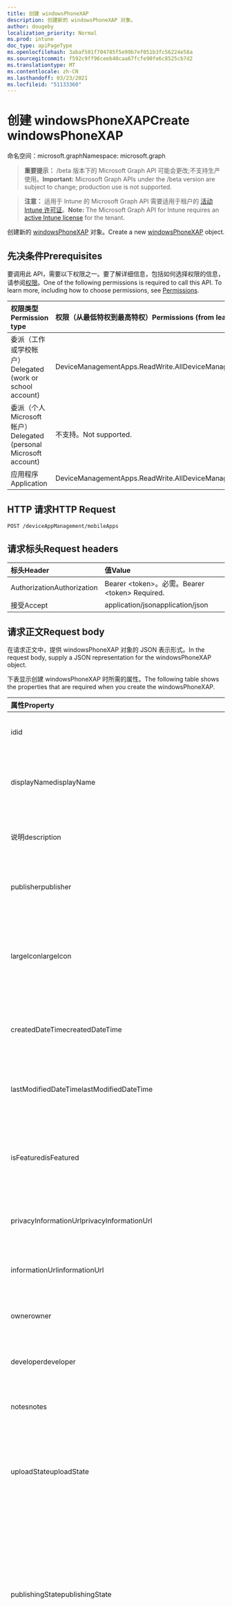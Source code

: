 ```yaml
---
title: 创建 windowsPhoneXAP
description: 创建新的 windowsPhoneXAP 对象。
author: dougeby
localization_priority: Normal
ms.prod: intune
doc_type: apiPageType
ms.openlocfilehash: 3abaf501f704785f5e99b7ef051b3fc56224e58a
ms.sourcegitcommit: f592c9ff96ceeb40caa67fcfe90fe6c8525cb7d2
ms.translationtype: MT
ms.contentlocale: zh-CN
ms.lasthandoff: 03/23/2021
ms.locfileid: "51133360"
---
```

# <a name="create-windowsphonexap"></a><span data-ttu-id="459a7-103">创建 windowsPhoneXAP</span><span class="sxs-lookup"><span data-stu-id="459a7-103">Create windowsPhoneXAP</span></span>

<span data-ttu-id="459a7-104">命名空间：microsoft.graph</span><span class="sxs-lookup"><span data-stu-id="459a7-104">Namespace: microsoft.graph</span></span>

> <span data-ttu-id="459a7-105">**重要提示：** /beta 版本下的 Microsoft Graph API 可能会更改;不支持生产使用。</span><span class="sxs-lookup"><span data-stu-id="459a7-105">**Important:** Microsoft Graph APIs under the /beta version are subject to change; production use is not supported.</span></span>

> <span data-ttu-id="459a7-106">**注意：** 适用于 Intune 的 Microsoft Graph API 需要适用于租户的 [活动 Intune 许可证](https://go.microsoft.com/fwlink/?linkid=839381)。</span><span class="sxs-lookup"><span data-stu-id="459a7-106">**Note:** The Microsoft Graph API for Intune requires an [active Intune license](https://go.microsoft.com/fwlink/?linkid=839381) for the tenant.</span></span>

<span data-ttu-id="459a7-107">创建新的 [windowsPhoneXAP](../resources/intune-apps-windowsphonexap.md) 对象。</span><span class="sxs-lookup"><span data-stu-id="459a7-107">Create a new [windowsPhoneXAP](../resources/intune-apps-windowsphonexap.md) object.</span></span>

## <a name="prerequisites"></a><span data-ttu-id="459a7-108">先决条件</span><span class="sxs-lookup"><span data-stu-id="459a7-108">Prerequisites</span></span>
<span data-ttu-id="459a7-p101">要调用此 API，需要以下权限之一。要了解详细信息，包括如何选择权限的信息，请参阅[权限](/graph/permissions-reference)。</span><span class="sxs-lookup"><span data-stu-id="459a7-p101">One of the following permissions is required to call this API. To learn more, including how to choose permissions, see [Permissions](/graph/permissions-reference).</span></span>

|<span data-ttu-id="459a7-111">权限类型</span><span class="sxs-lookup"><span data-stu-id="459a7-111">Permission type</span></span>|<span data-ttu-id="459a7-112">权限（从最低特权到最高特权）</span><span class="sxs-lookup"><span data-stu-id="459a7-112">Permissions (from least to most privileged)</span></span>|
|:---|:---|
|<span data-ttu-id="459a7-113">委派（工作或学校帐户）</span><span class="sxs-lookup"><span data-stu-id="459a7-113">Delegated (work or school account)</span></span>|<span data-ttu-id="459a7-114">DeviceManagementApps.ReadWrite.All</span><span class="sxs-lookup"><span data-stu-id="459a7-114">DeviceManagementApps.ReadWrite.All</span></span>|
|<span data-ttu-id="459a7-115">委派（个人 Microsoft 帐户）</span><span class="sxs-lookup"><span data-stu-id="459a7-115">Delegated (personal Microsoft account)</span></span>|<span data-ttu-id="459a7-116">不支持。</span><span class="sxs-lookup"><span data-stu-id="459a7-116">Not supported.</span></span>|
|<span data-ttu-id="459a7-117">应用程序</span><span class="sxs-lookup"><span data-stu-id="459a7-117">Application</span></span>|<span data-ttu-id="459a7-118">DeviceManagementApps.ReadWrite.All</span><span class="sxs-lookup"><span data-stu-id="459a7-118">DeviceManagementApps.ReadWrite.All</span></span>|

## <a name="http-request"></a><span data-ttu-id="459a7-119">HTTP 请求</span><span class="sxs-lookup"><span data-stu-id="459a7-119">HTTP Request</span></span>
<!-- {
  "blockType": "ignored"
}
-->
``` http
POST /deviceAppManagement/mobileApps
```

## <a name="request-headers"></a><span data-ttu-id="459a7-120">请求标头</span><span class="sxs-lookup"><span data-stu-id="459a7-120">Request headers</span></span>
|<span data-ttu-id="459a7-121">标头</span><span class="sxs-lookup"><span data-stu-id="459a7-121">Header</span></span>|<span data-ttu-id="459a7-122">值</span><span class="sxs-lookup"><span data-stu-id="459a7-122">Value</span></span>|
|:---|:---|
|<span data-ttu-id="459a7-123">Authorization</span><span class="sxs-lookup"><span data-stu-id="459a7-123">Authorization</span></span>|<span data-ttu-id="459a7-124">Bearer &lt;token&gt;。必需。</span><span class="sxs-lookup"><span data-stu-id="459a7-124">Bearer &lt;token&gt; Required.</span></span>|
|<span data-ttu-id="459a7-125">接受</span><span class="sxs-lookup"><span data-stu-id="459a7-125">Accept</span></span>|<span data-ttu-id="459a7-126">application/json</span><span class="sxs-lookup"><span data-stu-id="459a7-126">application/json</span></span>|

## <a name="request-body"></a><span data-ttu-id="459a7-127">请求正文</span><span class="sxs-lookup"><span data-stu-id="459a7-127">Request body</span></span>
<span data-ttu-id="459a7-128">在请求正文中，提供 windowsPhoneXAP 对象的 JSON 表示形式。</span><span class="sxs-lookup"><span data-stu-id="459a7-128">In the request body, supply a JSON representation for the windowsPhoneXAP object.</span></span>

<span data-ttu-id="459a7-129">下表显示创建 windowsPhoneXAP 时所需的属性。</span><span class="sxs-lookup"><span data-stu-id="459a7-129">The following table shows the properties that are required when you create the windowsPhoneXAP.</span></span>

|<span data-ttu-id="459a7-130">属性</span><span class="sxs-lookup"><span data-stu-id="459a7-130">Property</span></span>|<span data-ttu-id="459a7-131">类型</span><span class="sxs-lookup"><span data-stu-id="459a7-131">Type</span></span>|<span data-ttu-id="459a7-132">说明</span><span class="sxs-lookup"><span data-stu-id="459a7-132">Description</span></span>|
|:---|:---|:---|
|<span data-ttu-id="459a7-133">id</span><span class="sxs-lookup"><span data-stu-id="459a7-133">id</span></span>|<span data-ttu-id="459a7-134">String</span><span class="sxs-lookup"><span data-stu-id="459a7-134">String</span></span>|<span data-ttu-id="459a7-135">实体的键。</span><span class="sxs-lookup"><span data-stu-id="459a7-135">Key of the entity.</span></span> <span data-ttu-id="459a7-136">继承自 [mobileApp](../resources/intune-shared-mobileapp.md)</span><span class="sxs-lookup"><span data-stu-id="459a7-136">Inherited from [mobileApp](../resources/intune-shared-mobileapp.md)</span></span>|
|<span data-ttu-id="459a7-137">displayName</span><span class="sxs-lookup"><span data-stu-id="459a7-137">displayName</span></span>|<span data-ttu-id="459a7-138">String</span><span class="sxs-lookup"><span data-stu-id="459a7-138">String</span></span>|<span data-ttu-id="459a7-139">管理员提供或导入的应用标题。</span><span class="sxs-lookup"><span data-stu-id="459a7-139">The admin provided or imported title of the app.</span></span> <span data-ttu-id="459a7-140">继承自 [mobileApp](../resources/intune-shared-mobileapp.md)</span><span class="sxs-lookup"><span data-stu-id="459a7-140">Inherited from [mobileApp](../resources/intune-shared-mobileapp.md)</span></span>|
|<span data-ttu-id="459a7-141">说明</span><span class="sxs-lookup"><span data-stu-id="459a7-141">description</span></span>|<span data-ttu-id="459a7-142">String</span><span class="sxs-lookup"><span data-stu-id="459a7-142">String</span></span>|<span data-ttu-id="459a7-143">应用的说明。</span><span class="sxs-lookup"><span data-stu-id="459a7-143">The description of the app.</span></span> <span data-ttu-id="459a7-144">继承自 [mobileApp](../resources/intune-shared-mobileapp.md)</span><span class="sxs-lookup"><span data-stu-id="459a7-144">Inherited from [mobileApp](../resources/intune-shared-mobileapp.md)</span></span>|
|<span data-ttu-id="459a7-145">publisher</span><span class="sxs-lookup"><span data-stu-id="459a7-145">publisher</span></span>|<span data-ttu-id="459a7-146">String</span><span class="sxs-lookup"><span data-stu-id="459a7-146">String</span></span>|<span data-ttu-id="459a7-147">应用的发布者。</span><span class="sxs-lookup"><span data-stu-id="459a7-147">The publisher of the app.</span></span> <span data-ttu-id="459a7-148">继承自 [mobileApp](../resources/intune-shared-mobileapp.md)</span><span class="sxs-lookup"><span data-stu-id="459a7-148">Inherited from [mobileApp](../resources/intune-shared-mobileapp.md)</span></span>|
|<span data-ttu-id="459a7-149">largeIcon</span><span class="sxs-lookup"><span data-stu-id="459a7-149">largeIcon</span></span>|[<span data-ttu-id="459a7-150">mimeContent</span><span class="sxs-lookup"><span data-stu-id="459a7-150">mimeContent</span></span>](../resources/intune-shared-mimecontent.md)|<span data-ttu-id="459a7-151">要显示在应用详细信息中并用于图标上传的大图标。</span><span class="sxs-lookup"><span data-stu-id="459a7-151">The large icon, to be displayed in the app details and used for upload of the icon.</span></span> <span data-ttu-id="459a7-152">继承自 [mobileApp](../resources/intune-shared-mobileapp.md)</span><span class="sxs-lookup"><span data-stu-id="459a7-152">Inherited from [mobileApp](../resources/intune-shared-mobileapp.md)</span></span>|
|<span data-ttu-id="459a7-153">createdDateTime</span><span class="sxs-lookup"><span data-stu-id="459a7-153">createdDateTime</span></span>|<span data-ttu-id="459a7-154">DateTimeOffset</span><span class="sxs-lookup"><span data-stu-id="459a7-154">DateTimeOffset</span></span>|<span data-ttu-id="459a7-155">创建应用的日期和时间。</span><span class="sxs-lookup"><span data-stu-id="459a7-155">The date and time the app was created.</span></span> <span data-ttu-id="459a7-156">继承自 [mobileApp](../resources/intune-shared-mobileapp.md)</span><span class="sxs-lookup"><span data-stu-id="459a7-156">Inherited from [mobileApp](../resources/intune-shared-mobileapp.md)</span></span>|
|<span data-ttu-id="459a7-157">lastModifiedDateTime</span><span class="sxs-lookup"><span data-stu-id="459a7-157">lastModifiedDateTime</span></span>|<span data-ttu-id="459a7-158">DateTimeOffset</span><span class="sxs-lookup"><span data-stu-id="459a7-158">DateTimeOffset</span></span>|<span data-ttu-id="459a7-159">上次修改应用的日期和时间。</span><span class="sxs-lookup"><span data-stu-id="459a7-159">The date and time the app was last modified.</span></span> <span data-ttu-id="459a7-160">继承自 [mobileApp](../resources/intune-shared-mobileapp.md)</span><span class="sxs-lookup"><span data-stu-id="459a7-160">Inherited from [mobileApp](../resources/intune-shared-mobileapp.md)</span></span>|
|<span data-ttu-id="459a7-161">isFeatured</span><span class="sxs-lookup"><span data-stu-id="459a7-161">isFeatured</span></span>|<span data-ttu-id="459a7-162">Boolean</span><span class="sxs-lookup"><span data-stu-id="459a7-162">Boolean</span></span>|<span data-ttu-id="459a7-163">指示应用是否被管理员标记为特色的值。继承自 [mobileApp](../resources/intune-shared-mobileapp.md)</span><span class="sxs-lookup"><span data-stu-id="459a7-163">The value indicating whether the app is marked as featured by the admin. Inherited from [mobileApp](../resources/intune-shared-mobileapp.md)</span></span>|
|<span data-ttu-id="459a7-164">privacyInformationUrl</span><span class="sxs-lookup"><span data-stu-id="459a7-164">privacyInformationUrl</span></span>|<span data-ttu-id="459a7-165">String</span><span class="sxs-lookup"><span data-stu-id="459a7-165">String</span></span>|<span data-ttu-id="459a7-166">隐私声明 URL。</span><span class="sxs-lookup"><span data-stu-id="459a7-166">The privacy statement Url.</span></span> <span data-ttu-id="459a7-167">继承自 [mobileApp](../resources/intune-shared-mobileapp.md)</span><span class="sxs-lookup"><span data-stu-id="459a7-167">Inherited from [mobileApp](../resources/intune-shared-mobileapp.md)</span></span>|
|<span data-ttu-id="459a7-168">informationUrl</span><span class="sxs-lookup"><span data-stu-id="459a7-168">informationUrl</span></span>|<span data-ttu-id="459a7-169">String</span><span class="sxs-lookup"><span data-stu-id="459a7-169">String</span></span>|<span data-ttu-id="459a7-170">详细信息 URL。</span><span class="sxs-lookup"><span data-stu-id="459a7-170">The more information Url.</span></span> <span data-ttu-id="459a7-171">继承自 [mobileApp](../resources/intune-shared-mobileapp.md)</span><span class="sxs-lookup"><span data-stu-id="459a7-171">Inherited from [mobileApp](../resources/intune-shared-mobileapp.md)</span></span>|
|<span data-ttu-id="459a7-172">owner</span><span class="sxs-lookup"><span data-stu-id="459a7-172">owner</span></span>|<span data-ttu-id="459a7-173">String</span><span class="sxs-lookup"><span data-stu-id="459a7-173">String</span></span>|<span data-ttu-id="459a7-174">应用的所有者。</span><span class="sxs-lookup"><span data-stu-id="459a7-174">The owner of the app.</span></span> <span data-ttu-id="459a7-175">继承自 [mobileApp](../resources/intune-shared-mobileapp.md)</span><span class="sxs-lookup"><span data-stu-id="459a7-175">Inherited from [mobileApp](../resources/intune-shared-mobileapp.md)</span></span>|
|<span data-ttu-id="459a7-176">developer</span><span class="sxs-lookup"><span data-stu-id="459a7-176">developer</span></span>|<span data-ttu-id="459a7-177">String</span><span class="sxs-lookup"><span data-stu-id="459a7-177">String</span></span>|<span data-ttu-id="459a7-178">应用的开发者。</span><span class="sxs-lookup"><span data-stu-id="459a7-178">The developer of the app.</span></span> <span data-ttu-id="459a7-179">继承自 [mobileApp](../resources/intune-shared-mobileapp.md)</span><span class="sxs-lookup"><span data-stu-id="459a7-179">Inherited from [mobileApp](../resources/intune-shared-mobileapp.md)</span></span>|
|<span data-ttu-id="459a7-180">notes</span><span class="sxs-lookup"><span data-stu-id="459a7-180">notes</span></span>|<span data-ttu-id="459a7-181">String</span><span class="sxs-lookup"><span data-stu-id="459a7-181">String</span></span>|<span data-ttu-id="459a7-182">应用的备注。</span><span class="sxs-lookup"><span data-stu-id="459a7-182">Notes for the app.</span></span> <span data-ttu-id="459a7-183">继承自 [mobileApp](../resources/intune-shared-mobileapp.md)</span><span class="sxs-lookup"><span data-stu-id="459a7-183">Inherited from [mobileApp](../resources/intune-shared-mobileapp.md)</span></span>|
|<span data-ttu-id="459a7-184">uploadState</span><span class="sxs-lookup"><span data-stu-id="459a7-184">uploadState</span></span>|<span data-ttu-id="459a7-185">Int32</span><span class="sxs-lookup"><span data-stu-id="459a7-185">Int32</span></span>|<span data-ttu-id="459a7-186">上载状态。</span><span class="sxs-lookup"><span data-stu-id="459a7-186">The upload state.</span></span> <span data-ttu-id="459a7-187">可能的值是：0 - `Not Ready` 、1 - `Ready` 、2 - `Processing` 。</span><span class="sxs-lookup"><span data-stu-id="459a7-187">Possible values are: 0 - `Not Ready`, 1 - `Ready`, 2 - `Processing`.</span></span> <span data-ttu-id="459a7-188">继承自 [mobileApp](../resources/intune-shared-mobileapp.md)</span><span class="sxs-lookup"><span data-stu-id="459a7-188">Inherited from [mobileApp](../resources/intune-shared-mobileapp.md)</span></span>|
|<span data-ttu-id="459a7-189">publishingState</span><span class="sxs-lookup"><span data-stu-id="459a7-189">publishingState</span></span>|[<span data-ttu-id="459a7-190">mobileAppPublishingState</span><span class="sxs-lookup"><span data-stu-id="459a7-190">mobileAppPublishingState</span></span>](../resources/intune-apps-mobileapppublishingstate.md)|<span data-ttu-id="459a7-191">应用的发布状态。</span><span class="sxs-lookup"><span data-stu-id="459a7-191">The publishing state for the app.</span></span> <span data-ttu-id="459a7-192">除非应用已发布，否则无法分配应用。</span><span class="sxs-lookup"><span data-stu-id="459a7-192">The app cannot be assigned unless the app is published.</span></span> <span data-ttu-id="459a7-193">继承自 [mobileApp](../resources/intune-shared-mobileapp.md)。</span><span class="sxs-lookup"><span data-stu-id="459a7-193">Inherited from [mobileApp](../resources/intune-shared-mobileapp.md).</span></span> <span data-ttu-id="459a7-194">可取值为：`notPublished`、`processing`、`published`。</span><span class="sxs-lookup"><span data-stu-id="459a7-194">Possible values are: `notPublished`, `processing`, `published`.</span></span>|
|<span data-ttu-id="459a7-195">isAssigned</span><span class="sxs-lookup"><span data-stu-id="459a7-195">isAssigned</span></span>|<span data-ttu-id="459a7-196">Boolean</span><span class="sxs-lookup"><span data-stu-id="459a7-196">Boolean</span></span>|<span data-ttu-id="459a7-197">指示是否将应用分配给至少一个组的值。</span><span class="sxs-lookup"><span data-stu-id="459a7-197">The value indicating whether the app is assigned to at least one group.</span></span> <span data-ttu-id="459a7-198">继承自 [mobileApp](../resources/intune-shared-mobileapp.md)</span><span class="sxs-lookup"><span data-stu-id="459a7-198">Inherited from [mobileApp](../resources/intune-shared-mobileapp.md)</span></span>|
|<span data-ttu-id="459a7-199">roleScopeTagIds</span><span class="sxs-lookup"><span data-stu-id="459a7-199">roleScopeTagIds</span></span>|<span data-ttu-id="459a7-200">String collection</span><span class="sxs-lookup"><span data-stu-id="459a7-200">String collection</span></span>|<span data-ttu-id="459a7-201">此移动应用的范围标记 ID 列表。</span><span class="sxs-lookup"><span data-stu-id="459a7-201">List of scope tag ids for this mobile app.</span></span> <span data-ttu-id="459a7-202">继承自 [mobileApp](../resources/intune-shared-mobileapp.md)</span><span class="sxs-lookup"><span data-stu-id="459a7-202">Inherited from [mobileApp](../resources/intune-shared-mobileapp.md)</span></span>|
|<span data-ttu-id="459a7-203">dependentAppCount</span><span class="sxs-lookup"><span data-stu-id="459a7-203">dependentAppCount</span></span>|<span data-ttu-id="459a7-204">Int32</span><span class="sxs-lookup"><span data-stu-id="459a7-204">Int32</span></span>|<span data-ttu-id="459a7-205">子应用具有的依赖项总数。</span><span class="sxs-lookup"><span data-stu-id="459a7-205">The total number of dependencies the child app has.</span></span> <span data-ttu-id="459a7-206">继承自 [mobileApp](../resources/intune-shared-mobileapp.md)</span><span class="sxs-lookup"><span data-stu-id="459a7-206">Inherited from [mobileApp](../resources/intune-shared-mobileapp.md)</span></span>|
|<span data-ttu-id="459a7-207">supersedingAppCount</span><span class="sxs-lookup"><span data-stu-id="459a7-207">supersedingAppCount</span></span>|<span data-ttu-id="459a7-208">Int32</span><span class="sxs-lookup"><span data-stu-id="459a7-208">Int32</span></span>|<span data-ttu-id="459a7-209">此应用直接或间接取代的应用总数。</span><span class="sxs-lookup"><span data-stu-id="459a7-209">The total number of apps this app directly or indirectly supersedes.</span></span> <span data-ttu-id="459a7-210">继承自 [mobileApp](../resources/intune-shared-mobileapp.md)</span><span class="sxs-lookup"><span data-stu-id="459a7-210">Inherited from [mobileApp](../resources/intune-shared-mobileapp.md)</span></span>|
|<span data-ttu-id="459a7-211">supersededAppCount</span><span class="sxs-lookup"><span data-stu-id="459a7-211">supersededAppCount</span></span>|<span data-ttu-id="459a7-212">Int32</span><span class="sxs-lookup"><span data-stu-id="459a7-212">Int32</span></span>|<span data-ttu-id="459a7-213">此应用直接或间接被取代的应用总数。</span><span class="sxs-lookup"><span data-stu-id="459a7-213">The total number of apps this app is directly or indirectly superseded by.</span></span> <span data-ttu-id="459a7-214">继承自 [mobileApp](../resources/intune-shared-mobileapp.md)</span><span class="sxs-lookup"><span data-stu-id="459a7-214">Inherited from [mobileApp](../resources/intune-shared-mobileapp.md)</span></span>|
|<span data-ttu-id="459a7-215">committedContentVersion</span><span class="sxs-lookup"><span data-stu-id="459a7-215">committedContentVersion</span></span>|<span data-ttu-id="459a7-216">String</span><span class="sxs-lookup"><span data-stu-id="459a7-216">String</span></span>|<span data-ttu-id="459a7-217">内部提交的内容版本。</span><span class="sxs-lookup"><span data-stu-id="459a7-217">The internal committed content version.</span></span> <span data-ttu-id="459a7-218">继承自 [mobileLobApp](../resources/intune-apps-mobilelobapp.md)</span><span class="sxs-lookup"><span data-stu-id="459a7-218">Inherited from [mobileLobApp](../resources/intune-apps-mobilelobapp.md)</span></span>|
|<span data-ttu-id="459a7-219">fileName</span><span class="sxs-lookup"><span data-stu-id="459a7-219">fileName</span></span>|<span data-ttu-id="459a7-220">String</span><span class="sxs-lookup"><span data-stu-id="459a7-220">String</span></span>|<span data-ttu-id="459a7-221">主 Lob 应用程序文件的名称。</span><span class="sxs-lookup"><span data-stu-id="459a7-221">The name of the main Lob application file.</span></span> <span data-ttu-id="459a7-222">继承自 [mobileLobApp](../resources/intune-apps-mobilelobapp.md)</span><span class="sxs-lookup"><span data-stu-id="459a7-222">Inherited from [mobileLobApp](../resources/intune-apps-mobilelobapp.md)</span></span>|
|<span data-ttu-id="459a7-223">size</span><span class="sxs-lookup"><span data-stu-id="459a7-223">size</span></span>|<span data-ttu-id="459a7-224">Int64</span><span class="sxs-lookup"><span data-stu-id="459a7-224">Int64</span></span>|<span data-ttu-id="459a7-225">总大小，包括所有已上传文件。</span><span class="sxs-lookup"><span data-stu-id="459a7-225">The total size, including all uploaded files.</span></span> <span data-ttu-id="459a7-226">继承自 [mobileLobApp](../resources/intune-apps-mobilelobapp.md)</span><span class="sxs-lookup"><span data-stu-id="459a7-226">Inherited from [mobileLobApp](../resources/intune-apps-mobilelobapp.md)</span></span>|
|<span data-ttu-id="459a7-227">minimumSupportedOperatingSystem</span><span class="sxs-lookup"><span data-stu-id="459a7-227">minimumSupportedOperatingSystem</span></span>|[<span data-ttu-id="459a7-228">windowsMinimumOperatingSystem</span><span class="sxs-lookup"><span data-stu-id="459a7-228">windowsMinimumOperatingSystem</span></span>](../resources/intune-apps-windowsminimumoperatingsystem.md)|<span data-ttu-id="459a7-229">最低适用操作系统的值。</span><span class="sxs-lookup"><span data-stu-id="459a7-229">The value for the minimum applicable operating system.</span></span>|
|<span data-ttu-id="459a7-230">productIdentifier</span><span class="sxs-lookup"><span data-stu-id="459a7-230">productIdentifier</span></span>|<span data-ttu-id="459a7-231">String</span><span class="sxs-lookup"><span data-stu-id="459a7-231">String</span></span>|<span data-ttu-id="459a7-232">产品标识符。</span><span class="sxs-lookup"><span data-stu-id="459a7-232">The Product Identifier.</span></span>|
|<span data-ttu-id="459a7-233">identityVersion</span><span class="sxs-lookup"><span data-stu-id="459a7-233">identityVersion</span></span>|<span data-ttu-id="459a7-234">String</span><span class="sxs-lookup"><span data-stu-id="459a7-234">String</span></span>|<span data-ttu-id="459a7-235">标识版本。</span><span class="sxs-lookup"><span data-stu-id="459a7-235">The identity version.</span></span>|



## <a name="response"></a><span data-ttu-id="459a7-236">响应</span><span class="sxs-lookup"><span data-stu-id="459a7-236">Response</span></span>
<span data-ttu-id="459a7-237">如果成功，此方法在响应正文中返回 响应代码 `201 Created` 和 [windowsPhoneXAP](../resources/intune-apps-windowsphonexap.md) 对象。</span><span class="sxs-lookup"><span data-stu-id="459a7-237">If successful, this method returns a `201 Created` response code and a [windowsPhoneXAP](../resources/intune-apps-windowsphonexap.md) object in the response body.</span></span>

## <a name="example"></a><span data-ttu-id="459a7-238">示例</span><span class="sxs-lookup"><span data-stu-id="459a7-238">Example</span></span>

### <a name="request"></a><span data-ttu-id="459a7-239">请求</span><span class="sxs-lookup"><span data-stu-id="459a7-239">Request</span></span>
<span data-ttu-id="459a7-240">下面是一个请求示例。</span><span class="sxs-lookup"><span data-stu-id="459a7-240">Here is an example of the request.</span></span>
``` http
POST https://graph.microsoft.com/beta/deviceAppManagement/mobileApps
Content-type: application/json
Content-length: 1340

{
  "@odata.type": "#microsoft.graph.windowsPhoneXAP",
  "displayName": "Display Name value",
  "description": "Description value",
  "publisher": "Publisher value",
  "largeIcon": {
    "@odata.type": "microsoft.graph.mimeContent",
    "type": "Type value",
    "value": "dmFsdWU="
  },
  "isFeatured": true,
  "privacyInformationUrl": "https://example.com/privacyInformationUrl/",
  "informationUrl": "https://example.com/informationUrl/",
  "owner": "Owner value",
  "developer": "Developer value",
  "notes": "Notes value",
  "uploadState": 11,
  "publishingState": "processing",
  "isAssigned": true,
  "roleScopeTagIds": [
    "Role Scope Tag Ids value"
  ],
  "dependentAppCount": 1,
  "supersedingAppCount": 3,
  "supersededAppCount": 2,
  "committedContentVersion": "Committed Content Version value",
  "fileName": "File Name value",
  "size": 4,
  "minimumSupportedOperatingSystem": {
    "@odata.type": "microsoft.graph.windowsMinimumOperatingSystem",
    "v8_0": true,
    "v8_1": true,
    "v10_0": true,
    "v10_1607": true,
    "v10_1703": true,
    "v10_1709": true,
    "v10_1803": true,
    "v10_1809": true,
    "v10_1903": true,
    "v10_1909": true,
    "v10_2004": true
  },
  "productIdentifier": "Product Identifier value",
  "identityVersion": "Identity Version value"
}
```

### <a name="response"></a><span data-ttu-id="459a7-241">响应</span><span class="sxs-lookup"><span data-stu-id="459a7-241">Response</span></span>
<span data-ttu-id="459a7-p124">下面是一个响应示例。注意：为了简单起见，可能会将此处所示的响应对象截断。将从实际调用中返回所有属性。</span><span class="sxs-lookup"><span data-stu-id="459a7-p124">Here is an example of the response. Note: The response object shown here may be truncated for brevity. All of the properties will be returned from an actual call.</span></span>
``` http
HTTP/1.1 201 Created
Content-Type: application/json
Content-Length: 1512

{
  "@odata.type": "#microsoft.graph.windowsPhoneXAP",
  "id": "301ddc77-dc77-301d-77dc-1d3077dc1d30",
  "displayName": "Display Name value",
  "description": "Description value",
  "publisher": "Publisher value",
  "largeIcon": {
    "@odata.type": "microsoft.graph.mimeContent",
    "type": "Type value",
    "value": "dmFsdWU="
  },
  "createdDateTime": "2017-01-01T00:02:43.5775965-08:00",
  "lastModifiedDateTime": "2017-01-01T00:00:35.1329464-08:00",
  "isFeatured": true,
  "privacyInformationUrl": "https://example.com/privacyInformationUrl/",
  "informationUrl": "https://example.com/informationUrl/",
  "owner": "Owner value",
  "developer": "Developer value",
  "notes": "Notes value",
  "uploadState": 11,
  "publishingState": "processing",
  "isAssigned": true,
  "roleScopeTagIds": [
    "Role Scope Tag Ids value"
  ],
  "dependentAppCount": 1,
  "supersedingAppCount": 3,
  "supersededAppCount": 2,
  "committedContentVersion": "Committed Content Version value",
  "fileName": "File Name value",
  "size": 4,
  "minimumSupportedOperatingSystem": {
    "@odata.type": "microsoft.graph.windowsMinimumOperatingSystem",
    "v8_0": true,
    "v8_1": true,
    "v10_0": true,
    "v10_1607": true,
    "v10_1703": true,
    "v10_1709": true,
    "v10_1803": true,
    "v10_1809": true,
    "v10_1903": true,
    "v10_1909": true,
    "v10_2004": true
  },
  "productIdentifier": "Product Identifier value",
  "identityVersion": "Identity Version value"
}
```




